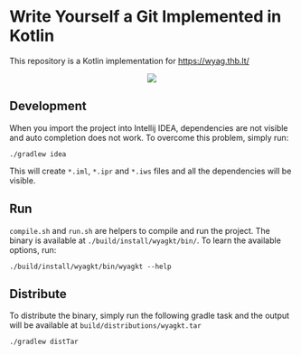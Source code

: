 # Write Yourself a Git Implemented in Kotlin
This repository is a Kotlin implementation for https://wyag.thb.lt/


<p align="center"><img src="/assets/wyagkt.gif?raw=true"/></p>


## Development
When you import the project into Intellij IDEA, dependencies are not visible and
auto completion does not work. To overcome this problem, simply run:

```
./gradlew idea
```

This will create `*.iml`, `*.ipr` and `*.iws` files and all the dependencies will be 
visible.

## Run
`compile.sh` and `run.sh` are helpers to compile and run the project. The binary is available
at `./build/install/wyagkt/bin/`. To learn the available options, run:

```
./build/install/wyagkt/bin/wyagkt --help
```

## Distribute
To distribute the binary, simply run the following gradle task and the output will
be available at `build/distributions/wyagkt.tar`

```
./gradlew distTar
```
